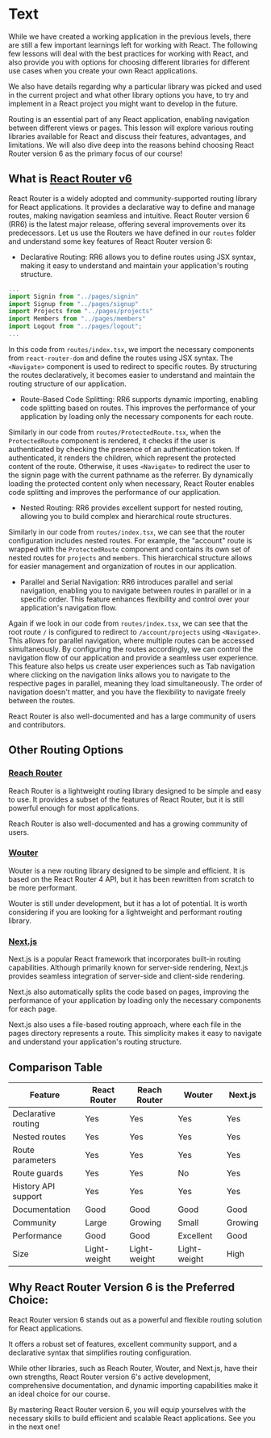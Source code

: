 # Text

While we have created a working application in the previous levels, there are still a few important learnings left for working with React. The following few lessons will deal with the best practices for working with React, and also provide you with options for choosing different libraries for different use cases when you create your own React applications.

We also have details regarding why a particular library was picked and used in the current project and what other library options you have, to try and implement in a React project you might want to develop in the future.

Routing is an essential part of any React application, enabling navigation between different views or pages. This lesson will explore various routing libraries available for React and discuss their features, advantages, and limitations. We will also dive deep into the reasons behind choosing React Router version 6 as the primary focus of our course!

## What is [React Router v6](https://reactrouter.com/en/main)

React Router is a widely adopted and community-supported routing library for React applications. It provides a declarative way to define and manage routes, making navigation seamless and intuitive. React Router version 6 (RR6) is the latest major release, offering several improvements over its predecessors. Let us use the Routers we have defined in our `routes` folder and understand some key features of React Router version 6:

- Declarative Routing: RR6 allows you to define routes using JSX syntax, making it easy to understand and maintain your application's routing structure.

```js
...
import Signin from "../pages/signin"
import Signup from "../pages/signup"
import Projects from "../pages/projects"
import Members from "../pages/members"
import Logout from "../pages/logout";
...
```

In this code from `routes/index.tsx`, we import the necessary components from `react-router-dom` and define the routes using JSX syntax. The `<Navigate>` component is used to redirect to specific routes. By structuring the routes declaratively, it becomes easier to understand and maintain the routing structure of our application.

- Route-Based Code Splitting: RR6 supports dynamic importing, enabling code splitting based on routes. This improves the performance of your application by loading only the necessary components for each route.

Similarly in our code from `routes/ProtectedRoute.tsx`, when the `ProtectedRoute` component is rendered, it checks if the user is authenticated by checking the presence of an authentication token. If authenticated, it renders the children, which represent the protected content of the route. Otherwise, it uses `<Navigate>` to redirect the user to the signin page with the current pathname as the referrer. By dynamically loading the protected content only when necessary, React Router enables code splitting and improves the performance of our application.

- Nested Routing: RR6 provides excellent support for nested routing, allowing you to build complex and hierarchical route structures.

Similarly in our code from `routes/index.tsx`, we can see that the router configuration includes nested routes. For example, the "account" route is wrapped with the `ProtectedRoute` component and contains its own set of nested routes for `projects` and `members`. This hierarchical structure allows for easier management and organization of routes in our application.

- Parallel and Serial Navigation: RR6 introduces parallel and serial navigation, enabling you to navigate between routes in parallel or in a specific order. This feature enhances flexibility and control over your application's navigation flow.

Again if we look in our code from `routes/index.tsx`, we can see that the root route `/` is configured to redirect to `/account/projects` using `<Navigate>`. This allows for parallel navigation, where multiple routes can be accessed simultaneously. By configuring the routes accordingly, we can control the navigation flow of our application and provide a seamless user experience. This feature also helps us create user experiences such as Tab navigation where clicking on the navigation links allows you to navigate to the respective pages in parallel, meaning they load simultaneously. The order of navigation doesn't matter, and you have the flexibility to navigate freely between the routes.

React Router is also well-documented and has a large community of users and contributors.

## Other Routing Options

### [Reach Router](https://reach.tech/router/)

Reach Router is a lightweight routing library designed to be simple and easy to use. It provides a subset of the features of React Router, but it is still powerful enough for most applications.

Reach Router is also well-documented and has a growing community of users.

### [Wouter](https://www.npmjs.com/package/wouter)

Wouter is a new routing library designed to be simple and efficient. It is based on the React Router 4 API, but it has been rewritten from scratch to be more performant.

Wouter is still under development, but it has a lot of potential. It is worth considering if you are looking for a lightweight and performant routing library.

### [Next.js](https://nextjs.org/docs/pages/building-your-application/routing)

Next.js is a popular React framework that incorporates built-in routing capabilities. Although primarily known for server-side rendering, Next.js provides seamless integration of server-side and client-side rendering.

Next.js also automatically splits the code based on pages, improving the performance of your application by loading only the necessary components for each page.

Next.js also uses a file-based routing approach, where each file in the pages directory represents a route. This simplicity makes it easy to navigate and understand your application's routing structure.

## Comparison Table

| Feature             | React Router | Reach Router | Wouter       | Next.js |
| ------------------- | ------------ | ------------ | ------------ | ------- |
| Declarative routing | Yes          | Yes          | Yes          | Yes     |
| Nested routes       | Yes          | Yes          | Yes          | Yes     |
| Route parameters    | Yes          | Yes          | Yes          | Yes     |
| Route guards        | Yes          | Yes          | No           | Yes     |
| History API support | Yes          | Yes          | Yes          | Yes     |
| Documentation       | Good         | Good         | Good         | Good    |
| Community           | Large        | Growing      | Small        | Growing |
| Performance         | Good         | Good         | Excellent    | Good    |
| Size                | Light-weight | Light-weight | Light-weight | High    |

## Why React Router Version 6 is the Preferred Choice:

React Router version 6 stands out as a powerful and flexible routing solution for React applications.

It offers a robust set of features, excellent community support, and a declarative syntax that simplifies routing configuration.

While other libraries, such as Reach Router, Wouter, and Next.js, have their own strengths, React Router version 6's active development, comprehensive documentation, and dynamic importing capabilities make it an ideal choice for our course.

By mastering React Router version 6, you will equip yourselves with the necessary skills to build efficient and scalable React applications. See you in the next one!
